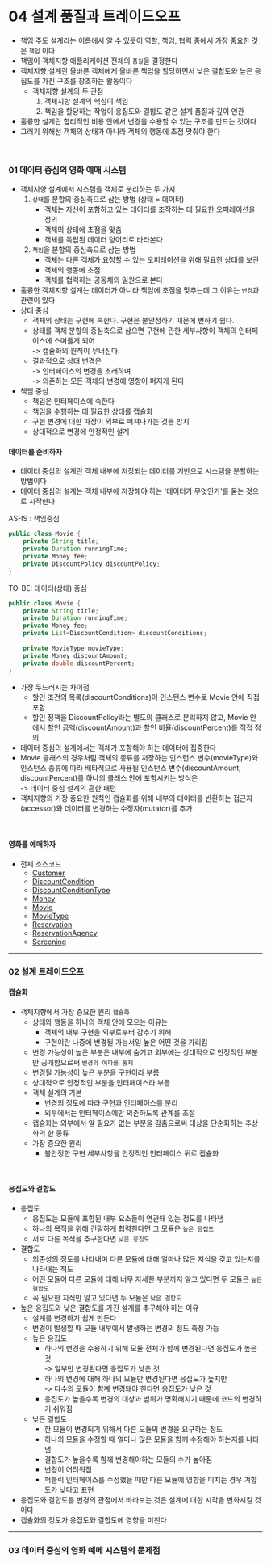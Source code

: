 # 04 설계 품질과 트레이드오프

- 책임 주도 설계라는 이름에서 알 수 있듯이 역할, 책임, 협력 중에서 가장 중요한 것은 `책임` 이다
- 책임이 객체지향 애플리케이션 전체의 `품질`을 결정한다
- 객체지향 설계란 올바른 객체에게 올바른 책임을 할당하면서 낮은 결합도와 높은 응집도를 가진 구조를 창조하는 활동이다
    - 객체지향 설계의 두 관점
        1. 객체지향 설계의 핵심이 책임
        2. 책임을 할당하는 작업이 응집도와 결합도 같은 설계 품질과 깊이 연관
- 훌륭한 설계란 합리적인 비용 안에서 변경을 수용할 수 있는 구조를 만드는 것이다
- 그러기 위해선 객체의 상태가 아니라 객체의 행동에 초점 맞춰야 한다

<br/>

### 01 데이터 중심의 영화 예매 시스템
- 객체지향 설계에서 시스템을 객체로 분리하는 두 가지
    1. `상태`를 분할의 중심축으로 삼는 방법 (상태 = 데이터)
        - 객체는 자신이 포함하고 있는 데이터를 조작하는 데 필요한 오퍼레이션을 정의
        - 객체의 상태에 초점을 맞춤
        - 객체를 독립된 데이터 덩어리로 바라본다
    2. `책임`을 분할의 중심축으로 삼는 방법
        - 객체는 다른 객체가 요청할 수 있는 오퍼레이션을 위해 필요한 상태를 보관
        - 객체의 행동에 초점
        - 객체를 협력하는 공동체의 일원으로 본다
- 훌륭한 객체지향 설계는 데이터가 아니라 책임에 초점을 맞추는데 그 이유는 `변경`과 관련이 있다
- 상태 중심
    - 객체의 상태는 구현에 속한다. 구현은 불안정하기 때문에 변하기 쉽다.
    - 상태를 객체 분할의 중심축으로 삼으면 구현에 관한 세부사항이 객체의 인터페이스에 스며들게 되어<br/>
    -> 캡슐화의 원칙이 무너진다.
    - 결과적으로 상태 변경은<br/>
    -> 인터페이스의 변경을 초래하며<br/>
    -> 의존하는 모든 객체의 변경에 영향이 퍼지게 된다
- 책임 중심
    - 책임은 인터페이스에 속한다
    - 책임을 수행하는 데 필요한 상태를 캡슐화
    - 구현 변경에 대한 파장이 외부로 퍼져나가는 것을 방지
    - 상대적으로 변경에 안정적인 설계

#### 데이터를 준비하자 
- 데이터 중심의 설계란 객체 내부에 저장되는 데이터를 기반으로 시스템을 분할하는 방법이다
- 데이터 중심의 설계는 객체 내부에 저장해야 하는 '데이터가 무엇인가'를 묻는 것으로 시작한다

AS-IS : 책임중심
```java
public class Movie {
    private String title;
    private Duration runningTime;
    private Money fee;
    private DiscountPolicy discountPolicy;
}
```
TO-BE: 데이터(상태) 중심
```java
public class Movie {
    private String title;
    private Duration runningTime;
    private Money fee;
    private List<DiscountCondition> discountConditions;
    
    private MovieType movieType;
    private Money discountAmount;
    private double discountPercent;
}
```
- 가장 두드러지는 차이점
    - 할인 조건의 목록(discountConditions)이 인스턴스 변수로 Movie 안에 직접 포함
    - 할인 정책을 DiscountPolicy라는 별도의 클래스로 분리하지 않고, Movie 안에서 할인 금액(discountAmount)과 할인 비율(discountPercent)를 직접 정의
- 데이터 중심의 설계에서는 객체가 포함해야 하는 데이터에 집중한다
- Movie 클래스의 경우처럼 객체의 종류를 저장하는 인스턴스 변수(movieType)와 인스턴스 종류에 따라 배타적으로 사용될 인스턴스 변수(discountAmount, discountPercent)를 하나의 클래스 안에 포함시키는 방식은<br/>
-> 데이터 중심 설계의 흔한 패턴
- 객체지향의 가장 중요한 원칙인 캡슐화를 위해 내부의 데이터를 반환하는 접근자(accessor)와 데이터를 변경하는 수정자(mutator)를 추가  

<br/>

#### 영화를 예매하자
- 전체 소스코드
    -  [Customer](../ObjectsExampleCode/src/main/java/com/wooklab/example/chapter04/Customer.java)
    -  [DiscountCondition](../ObjectsExampleCode/src/main/java/com/wooklab/example/chapter04/DiscountCondition.java)
    -  [DiscountConditionType](../ObjectsExampleCode/src/main/java/com/wooklab/example/chapter04/DiscountConditionType.java)
    -  [Money](../ObjectsExampleCode/src/main/java/com/wooklab/example/chapter04/Money.java)
    -  [Movie](../ObjectsExampleCode/src/main/java/com/wooklab/example/chapter04/Movie.java)
    -  [MovieType](../ObjectsExampleCode/src/main/java/com/wooklab/example/chapter04/MovieType.java)
    -  [Reservation](../ObjectsExampleCode/src/main/java/com/wooklab/example/chapter04/Reservation.java)
    -  [ReservationAgency](../ObjectsExampleCode/src/main/java/com/wooklab/example/chapter04/ReservationAgency.java)
    -  [Screening](../ObjectsExampleCode/src/main/java/com/wooklab/example/chapter04/Screening.java)


---

### 02 설계 트레이드오프

#### 캡슐화

- 객체지향에서 가장 중요한 원리 `캡슐화`
    - 상태와 행동을 하나의 객체 안에 모으는 이유는
        - 객체의 내부 구현을 외부로부터 감추기 위해
        - 구현이란 나중에 변경될 가능서잉 높은 어떤 것을 가리킴
    - 변경 가능성이 높은 부분은 내부에 숨기고 외부에는 상대적으로 안정적인 부분만 공개함으로써 `변경의 여파를 통제`
    - 변경될 가능성이 높은 부분을 구현이라 부름
    - 상대적으로 안정적인 부분을 인터페이스라 부름
    - 객체 설계의 기본
        - 변경의 정도에 따라 구현과 인터페이스를 분리
        - 외부에서는 인터페이스에만 의존하도록 관계를 조절
    - 캡슐화는 외부에서 알 필요가 없는 부분을 감춤으로써 대상을 단순화하는 추상화의 한 종류
    - 가장 중요한 원리
        - 불안정한 구현 세부사항을 안정적인 인터페이스 뒤로 캡슐화

<br/>

#### 응집도와 결합도
- 응집도
    - 응집도는 모듈에 포함된 내부 요소들이 연관돼 있는 정도를 나타냄
    - 하나의 목적을 위해 긴밀하게 협력한다면 그 모듈은 `높은 응집도`
    - 서로 다른 목적을 추구한다면 `낮은 응집도`
- 결합도
    - 의존성의 정도를 나타내며 다른 모듈에 대해 얼마나 많은 지식을 갖고 있는지를 나타내는 척도
    - 어떤 모듈이 다른 모듈에 대해 너무 자세한 부분까지 알고 있다면 두 모듈은 `높은 결합도`
    - 꼭 필요한 지식만 알고 있다면 두 모듈은 `낮은 결합도`
- 높은 응집도와 낮은 결합도를 가진 설계를 추구해야 하는 이유
    - 설계를 변경하기 쉽게 만든다
    - 변경이 발생할 때 모듈 내부에서 발생하는 변경의 정도 측정 가능
    - 높은 응집도
        - 하나의 변경을 수용하기 위해 모듈 전체가 함께 변경된다면 응집도가 높은 것 <br/>
        -> 일부만 변경된다면 응집도가 낮은 것
        - 하나의 변경에 대해 하나의 모듈만 변경된다면 응집도가 높지만<br/>
        -> 다수의 모듈이 함꼐 변경돼야 한다면 응집도가 낮은 것
        - 응집도가 높을수록 변경의 대상과 범위가 명확해지기 때문에 코드의 변경하기 쉬워짐
    - 낮은 결합도
        - 한 모듈이 변경되기 위해서 다른 모듈의 변경을 요구하는 정도
        - 하나의 모듈을 수정할 때 얼마나 많은 모듈을 함께 수정해야 하는지를 나타냄
        - 결합도가 높을수록 함께 변경해야하는 모듈의 수가 높아짐
        - 변경이 어려워짐
        - 퍼블릭 인터페이스를 수정했을 때만 다른 모듈에 영향을 미치는 경우 겨합도가 낮다고 표현
- 응집도와 결합도를 변경의 관점에서 바라보는 것은 설계에 대한 시각을 변화시킬 것이다
- 캡슐화의 정도가 응집도와 결합도에 영향을 미친다
        

---

### 03 데이터 중심의 영화 예메 시스템의 문제점
